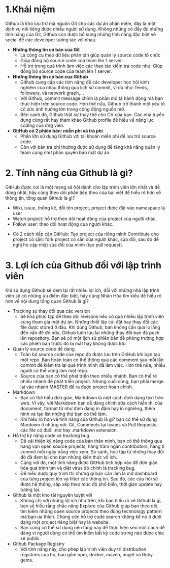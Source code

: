 # 1.Khái niệm
Github là kho lưu trữ mã nguồn Git cho các dự án phần mềm, đây là một dịch vụ nổi tiếng được nhiều người sử dụng. Không những có đầy đủ những tính năng của Git, Github còn được bổ sung những tính năng đặc biệt về social để các developer tương tác với nhau.
- **Những thông tin cơ bản của Git**
  + Là công cụ theo dữ liệu phân tán giúp quản lý source code tổ chức
  + Giúp đồng bộ source code của team lên 1 server.
  + Hỗ trợ trong quá trình làm việc các thao tác kiểm tra code như: Giúp đồng bộ source code của team lên 1 server.
- **Những thông tin cơ bản của Github**
  - Github cung cấp các tính năng để các developer học hỏi kinh nghiệm của nhau thông qua lịch sử commit, ví dụ như: feeds, followers, và network graph,…
  - Với Github, commit message chính là phần mô tả hành động mà bạn thực hiện trên source code. Hơn thế nữa, Github trở thành một yếu tố có sức ảnh hưởng lớn trong cộng động nguồn mở.
  - Bên cạnh đó, Github thật sự thay thế cho CV của bạn. Các nhà tuyển dụng cũng rất hay tham khảo Github profile để hiểu về năng lực coding của ứng viên.
- **GitHub có 2 phiên bản: miễn phí và trả phí**
  + Phần lớn sử dụng Github với tài khoản miễn phí để lưu trữ source code.
  + Còn với bản trả phí thường được sử dụng để tăng khả năng quản lý team cũng như phân quyền bảo mật dự án.
# 2. Tính năng của Github là gì?
GitHub được coi là một mạng xã hội dành cho lập trình viên lớn nhất và dễ dùng nhất, hãy cùng theo dõi phần tiếp theo của bài viết để hiểu rõ hơn về thông tin, tổng quan Github là gì?
+ Wiki, issue, thống kê, đổi tên project, project được đặt vào namespace là user
+ Watch project: hỗ trợ theo dõi hoạt động của project của người khác.
+ Follow user: theo dõi hoạt động của người khác.
- Có 2 cách tiếp cận GitHub: Tạo project của riêng mình Contribute cho project có sẵn: fork project có sẵn của người khác, sửa đổi, sau đó đề nghị họ cập nhật sửa đổi của mình (tạo pull request).
# 3. Lợi ích của Github đối với lập trình viên
Khi sử dụng Github sẽ đem lại rất nhiều lợi ích, đối với những nhà lập trình viên sẽ có những ưu điểm đặc biệt, hãy cùng Nhân Hòa tìm kiểu để hiểu rõ hơn về nội dung tổng quan Github là gì?
- Tracking sự thay đổi qua các version
  - Sẽ khá phức tạp để theo dõi revisons nếu có quá nhiều lập trình viên cùng tham gia một dự án. Những thiết lập cài đặt hay thay đổi các file được stored ở đâu. Khi dùng Github, bạn không cần quá lo lắng đến vấn để đó nữa, Github luôn lưu lại những thay đổi bạn đã push lên repository. Bạn sẽ có một lịch sử phiên bản để phòng trường hợp các phiên bản trước đó bị mất hay không được lưu.
- Quản lý source code dễ dàng
  - Toàn bộ source code của repo đó được lưu trên GitHub khi bạn tạo một repo. Bạn hoàn toàn có thể thông qua các comment sau mỗi lần commit để kiểm tra lại quá trình mình đã làm việc. Hơn thế nữa, nhiều người có thể cùng làm một repo.
  - Source của bạn có thể phát triển theo nhiều nhánh. Bạn có thể rẽ nhiều nhánh để phát triển project. Nhưng cuối cùng, bạn phải merge lại vào nhánh MASTER để ra được project hoàn chỉnh.
- Markdown
  - Bạn có thể hiểu đơn giản, Markdown là một cách định dạng text trên web. Vì vậy, với Markdown bạn dễ dàng chỉnh sửa cách hiển thị của document, format từ như định dạng in đậm hay in nghiêng, thêm hình và tạo list những thứ bạn có thể làm.
  - Khi hiểu rõ hơn về tính năng của Github là gì? bạn có thể sử dụng Mardown ở những nơi: Git, Comments tại Issues và Pull Requests, các file có đuôi .md hay .markdown extension.
- Hỗ trợ kỹ năng code và tracking bug
  - Để cải thiện kỹ năng code của bản thân mình, bạn có thể thông qua hàng vạn open source projects, hàng trăm ngàn contributors, hàng tỉ commit mỗi ngày bằng việc xem. So sánh, học tập từ những thay đổi đó đã đem lại cho bạn những kiến thức vổ ích.
  - Cùng với đó, một tính năng được GitHub tích hợp vào để đơn giản hóa quá trình tìm và diệt virus đó chính là tracking bug.
  - Để hiểu được quy trình thì những gì bạn cần làm là mở dashboard của từng project lên và filter các thông tin. Sau đó, các câu hỏi sẽ được hệ thống, sắp xếp theo mức độ phổ biến, thời gian update hay tương tại.
- Github là một kho tài nguyên tuyệt vời
  - Không chỉ với những lợi ích như trên, khi bạn hiểu rõ về Github là gì, bạn sẽ hiểu rằng chắc năng Explore của Github giúp bạn theo dõi, tìm kiếm những open source projects theo đúng technology pattern mà bạn ưa thích. Chúng còn hỗ trợ code search không kể nó ở dưới dạng một project riêng biệt hay là website.
  - Bạn cũng có thể sử dụng nền tảng này để thực hiện seo một cách dễ dàng vì người dùng có thể tìm kiếm bất kỳ code string nào được chia sẻ public.
- Github Package Registry
  - Với tính năng này, cho phép lập trình viên duy trì distribution registries của họ, bao gồm npm, docker, maven, nuget và Ruby gems.

